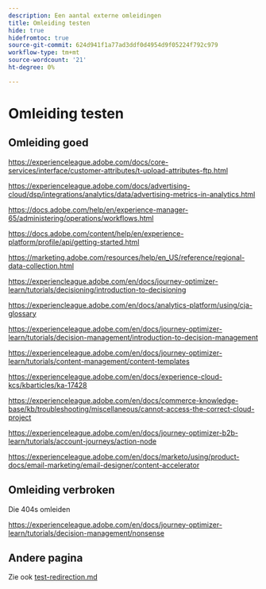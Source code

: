 ```yaml
---
description: Een aantal externe omleidingen
title: Omleiding testen
hide: true
hidefromtoc: true
source-git-commit: 624d941f1a77ad3ddf0d4954d9f05224f792c979
workflow-type: tm+mt
source-wordcount: '21'
ht-degree: 0%

---
```


# Omleiding testen

## Omleiding goed

<https://experienceleague.adobe.com/docs/core-services/interface/customer-attributes/t-upload-attributes-ftp.html>

<https://experienceleague.adobe.com/docs/advertising-cloud/dsp/integrations/analytics/data/advertising-metrics-in-analytics.html>

<https://docs.adobe.com/help/en/experience-manager-65/administering/operations/workflows.html>

<https://docs.adobe.com/content/help/en/experience-platform/profile/api/getting-started.html>

<https://marketing.adobe.com/resources/help/en_US/reference/regional-data-collection.html>

<https://experiencleague.adobe.com/en/docs/journey-optimizer-learn/tutorials/decisioning/introduction-to-decisioning>

<https://experiencleague.adobe.com/en/docs/analytics-platform/using/cja-glossary>

<https://experienceleague.adobe.com/en/docs/journey-optimizer-learn/tutorials/decision-management/introduction-to-decision-management>

<https://experienceleague.adobe.com/en/docs/journey-optimizer-learn/tutorials/content-management/content-templates>

<https://experienceleague.adobe.com/en/docs/experience-cloud-kcs/kbarticles/ka-17428>

<https://experienceleague.adobe.com/en/docs/commerce-knowledge-base/kb/troubleshooting/miscellaneous/cannot-access-the-correct-cloud-project>

<https://experienceleague.adobe.com/en/docs/journey-optimizer-b2b-learn/tutorials/account-journeys/action-node>

<https://experienceleague.adobe.com/en/docs/marketo/using/product-docs/email-marketing/email-designer/content-accelerator>

## Omleiding verbroken

Die 404s omleiden

<https://experienceleague.adobe.com/en/docs/journey-optimizer-learn/tutorials/decision-management/nonsense>

## Andere pagina

Zie ook [ test-redirection.md ](test-redirection.md)
